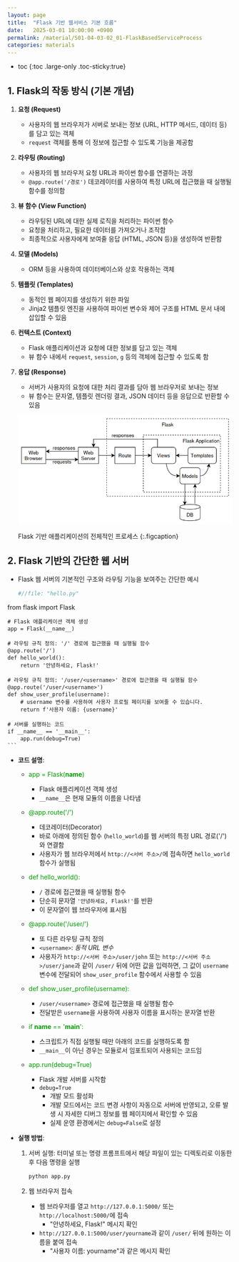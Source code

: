 ```yaml
---
layout: page
title:  "Flask 기반 웹서비스 기본 흐름"
date:   2025-03-01 10:00:00 +0900
permalink: /material/S01-04-03-02_01-FlaskBasedServiceProcess
categories: materials
---
```

* toc
{:toc .large-only .toc-sticky:true}

## 1. Flask의 작동 방식 (기본 개념)

1. **요청 (Request)**
    - 사용자의 웹 브라우저가 서버로 보내는 정보 (URL, HTTP 메서드, 데이터 등)를 담고 있는 객체
    - `request` 객체를 통해 이 정보에 접근할 수 있도록 기능을 제공함

2. **라우팅 (Routing)**
    - 사용자의 웹 브라우저 요청 URL과 파이썬 함수를 연결하는 과정
    - `@app.route('/경로')` 데코레이터를 사용하여 특정 URL에 접근했을 때 실행될 함수를 정의함

3. **뷰 함수 (View Function)**
    - 라우팅된 URL에 대한 실제 로직을 처리하는 파이썬 함수
    - 요청을 처리하고, 필요한 데이터를 가져오거나 조작함
    - 최종적으로 사용자에게 보여줄 응답 (HTML, JSON 등)을 생성하여 반환함

4. **모델 (Models)**
    - ORM 등을 사용하여 데이터베이스와 상호 작용하는 객체

5. **템플릿 (Templates)**
    - 동적인 웹 페이지를 생성하기 위한 파일
    - Jinja2 템플릿 엔진을 사용하여 파이썬 변수와 제어 구조를 HTML 문서 내에 삽입할 수 있음

6. **컨텍스트 (Context)**
    - Flask 애플리케이션과 요청에 대한 정보를 담고 있는 객체
    - 뷰 함수 내에서 `request`, `session`, `g` 등의 객체에 접근할 수 있도록 함

7. **응답 (Response)**
    - 서버가 사용자의 요청에 대한 처리 결과를 담아 웹 브라우저로 보내는 정보
    - 뷰 함수는 문자열, 템플릿 렌더링 결과, JSON 데이터 등을 응답으로 반환할 수 있음

    <p style="text-align: center;"><img src='/materials/images/python/S01-04-03-02_01-001.png' width="700"/></p>

    Flask 기반 애플리케이션의 전체적인 프로세스
    {:.figcaption}

## 2. Flask 기반의 간단한 웹 서버

- Flask 웹 서버의 기본적인 구조와 라우팅 기능을 보여주는 간단한 예시

    ```python
    #//file: "hello.py"
from flask import Flask

    # Flask 애플리케이션 객체 생성
    app = Flask(__name__)

    # 라우팅 규칙 정의: '/' 경로에 접근했을 때 실행될 함수
    @app.route('/')
    def hello_world():
        return '안녕하세요, Flask!'

    # 라우팅 규칙 정의: '/user/<username>' 경로에 접근했을 때 실행될 함수
    @app.route('/user/<username>')
    def show_user_profile(username):
        # username 변수를 사용하여 사용자 프로필 페이지를 보여줄 수 있습니다.
        return f'사용자 이름: {username}'

    # 서버를 실행하는 코드
    if __name__ == '__main__':
        app.run(debug=True)
    ```

- **코드 설명**:

    - <span style="color: #090">app = Flask(__name__)</span>
        - Flask 애플리케이션 객체 생성
        - `__name__`은 현재 모듈의 이름을 나타냄

    -  <span style="color: #090">@app.route('/')</span>
        - 데코레이터(Decorator)
        - 바로 아래에 정의된 함수 (`hello_world`)를 웹 서버의 특정 URL 경로('/')와 연결함
        - 사용자가 웹 브라우저에서 `http://<서버 주소>/`에 접속하면 `hello_world` 함수가 실행됨

    -  <span style="color: #090">def hello_world():</span>
        - `/` 경로에 접근했을 때 실행될 함수
        - 단순히 문자열 `'안녕하세요, Flask!'`를 반환
        - 이 문자열이 웹 브라우저에 표시됨

    -  <span style="color: #090">@app.route('/user/<username>')</span>
        - 또 다른 라우팅 규칙 정의
        - `<username>`: *동적 URL 변수*
        - 사용자가 `http://<서버 주소>/user/john` 또는 `http://<서버 주소>/user/jane`과 같이 `/user/` 뒤에 어떤 값을 입력하면, 그 값이 `username` 변수에 전달되어 `show_user_profile` 함수에서 사용할 수 있음
        
    -  <span style="color: #090">def show_user_profile(username):</span>
        - `/user/<username>` 경로에 접근했을 때 실행될 함수
        - 전달받은 `username`을 사용하여 사용자 이름을 표시하는 문자열 반환

    -  <span style="color: #090">if __name__ == '__main__':</span>
        - 스크립트가 직접 실행될 때만 아래의 코드를 실행하도록 함
        - `__main__`이 아닌 경우는 모듈로서 임포트되어 사용되는 코드임

    -  <span style="color: #090">app.run(debug=True)</span>
        - Flask 개발 서버를 시작함
        - `debug=True`
            - 개발 모드 활성화
            - 개발 모드에서는 코드 변경 사항이 자동으로 서버에 반영되고, 오류 발생 시 자세한 디버그 정보를 웹 페이지에서 확인할 수 있음
            - 실제 운영 환경에서는 `debug=False`로 설정

- **실행 방법**:

    1.  서버 실행: 터미널 또는 명령 프롬프트에서 해당 파일이 있는 디렉토리로 이동한 후 다음 명령을 실행

        ```bash
        python app.py
        ```

    2.  웹 브라우저 접속
        - 웹 브라우저를 열고 `http://127.0.0.1:5000/` 또는 `http://localhost:5000/`에 접속
            - "안녕하세요, Flask!" 메시지 확인
        - `http://127.0.0.1:5000/user/yourname`과 같이 `/user/` 뒤에 원하는 이름을 붙여 접속
            - "사용자 이름: yourname"과 같은 메시지 확인